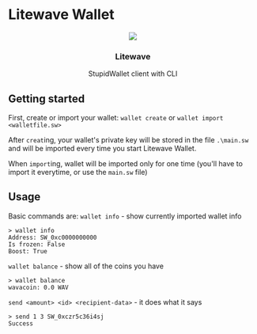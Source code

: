 # Litewave Wallet
<p align="center">
  <img src="https://github.com/lolhie3/litewave-wallet/assets/96627041/fe214be6-423c-4bb4-b01a-d692bb851343">
  <h3 align="center">Litewave</h3>
  <p align="center">StupidWallet client with CLI</p>
</p>

## Getting started
First, create or import your wallet:
`wallet create` or `wallet import <walletfile.sw>`

After `creat`ing, your wallet's private key will be stored in the file `.\main.sw` 
and will be imported every time you start Litewave Wallet.

When `import`ing, wallet will be imported only for one time (you'll have to import it everytime, or use the `main.sw` file)
## Usage
Basic commands are:
`wallet info` - show currently imported wallet info

```
> wallet info
Address: SW_0xc0000000000
Is frozen: False
Boost: True
```
`wallet balance` - show all of the coins you have

```
> wallet balance
wavacoin: 0.0 WAV
```

`send <amount> <id> <recipient-data>` - it does what it says

```
> send 1 3 SW_0xczr5c36i4sj
Success
```
